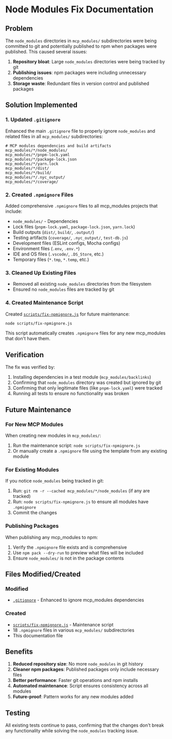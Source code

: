 # Node Modules Fix Documentation

## Problem

The `node_modules` directories in `mcp_modules/` subdirectories were being committed to git and potentially published to npm when packages were published. This caused several issues:

1. **Repository bloat**: Large `node_modules` directories were being tracked by git
2. **Publishing issues**: npm packages were including unnecessary dependencies
3. **Storage waste**: Redundant files in version control and published packages

## Solution Implemented

### 1. Updated `.gitignore`

Enhanced the main `.gitignore` file to properly ignore `node_modules` and related files in all `mcp_modules/` subdirectories:

```gitignore
# MCP modules dependencies and build artifacts
mcp_modules/*/node_modules/
mcp_modules/*/pnpm-lock.yaml
mcp_modules/*/package-lock.json
mcp_modules/*/yarn.lock
mcp_modules/*/dist/
mcp_modules/*/build/
mcp_modules/*/.nyc_output/
mcp_modules/*/coverage/
```

### 2. Created `.npmignore` Files

Added comprehensive `.npmignore` files to all mcp_modules projects that include:

- `node_modules/` - Dependencies
- Lock files (`pnpm-lock.yaml`, `package-lock.json`, `yarn.lock`)
- Build outputs (`dist/`, `build/`, `.output/`)
- Testing artifacts (`coverage/`, `.nyc_output/`, `test-db.js`)
- Development files (ESLint configs, Mocha configs)
- Environment files (`.env`, `.env.*`)
- IDE and OS files (`.vscode/`, `.DS_Store`, etc.)
- Temporary files (`*.tmp`, `*.temp`, etc.)

### 3. Cleaned Up Existing Files

- Removed all existing `node_modules` directories from the filesystem
- Ensured no `node_modules` files are tracked by git

### 4. Created Maintenance Script

Created [`scripts/fix-npmignore.js`](../scripts/fix-npmignore.js) for future maintenance:

```bash
node scripts/fix-npmignore.js
```

This script automatically creates `.npmignore` files for any new mcp_modules that don't have them.

## Verification

The fix was verified by:

1. Installing dependencies in a test module (`mcp_modules/backlinks`)
2. Confirming that `node_modules` directory was created but ignored by git
3. Confirming that only legitimate files (like `pnpm-lock.yaml`) were tracked
4. Running all tests to ensure no functionality was broken

## Future Maintenance

### For New MCP Modules

When creating new modules in `mcp_modules/`:

1. Run the maintenance script: `node scripts/fix-npmignore.js`
2. Or manually create a `.npmignore` file using the template from any existing module

### For Existing Modules

If you notice `node_modules` being tracked in git:

1. Run: `git rm -r --cached mcp_modules/*/node_modules` (if any are tracked)
2. Run: `node scripts/fix-npmignore.js` to ensure all modules have `.npmignore`
3. Commit the changes

### Publishing Packages

When publishing any mcp_modules to npm:

1. Verify the `.npmignore` file exists and is comprehensive
2. Use `npm pack --dry-run` to preview what files will be included
3. Ensure `node_modules/` is not in the package contents

## Files Modified/Created

### Modified

- [`.gitignore`](../.gitignore) - Enhanced to ignore mcp_modules dependencies

### Created

- [`scripts/fix-npmignore.js`](../scripts/fix-npmignore.js) - Maintenance script
- 18 `.npmignore` files in various `mcp_modules/` subdirectories
- This documentation file

## Benefits

1. **Reduced repository size**: No more `node_modules` in git history
2. **Cleaner npm packages**: Published packages only include necessary files
3. **Better performance**: Faster git operations and npm installs
4. **Automated maintenance**: Script ensures consistency across all modules
5. **Future-proof**: Pattern works for any new modules added

## Testing

All existing tests continue to pass, confirming that the changes don't break any functionality while solving the `node_modules` tracking issue.
